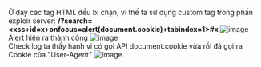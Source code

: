 Ở đây các tag HTML đều bị chặn, vì thế ta sử dụng custom tag trong phần exploir server: **/?search=<xss+id=x+onfocus=alert(document.cookie)+tabindex=1>#x**
![image](https://user-images.githubusercontent.com/62832067/150635093-326fd7ef-1dca-442e-bb30-a9068ac8c4a0.png)
<br> Alert hiện ra thành công 
![image](https://user-images.githubusercontent.com/62832067/150635102-9d583335-1e4a-43b7-bc58-4e9040ab68bf.png)
<br> Check log ta thấy hành vi có gọi API document.cookie vừa rồi đã gọi ra Cookie của "User-Agent"
![image](https://user-images.githubusercontent.com/62832067/150635168-1fa2483a-ebaf-49a8-88ff-d538764ffc9b.png)


